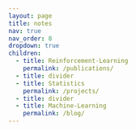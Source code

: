 ```yaml
---
layout: page
title: notes
nav: true
nav_order: 8
dropdown: true
children:
  - title: Reinforcement-Learning
    permalink: /publications/
  - title: divider
  - title: Statistics
    permalink: /projects/
  - title: divider
  - title: Machine-Learning
    permalink: /blog/
---
```


